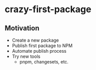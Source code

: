 # crazy-first-package

## Motivation
- Create a new package
- Publish first package to NPM
- Automate publish process
- Try new tools
  - pnpm, changesets, etc.
